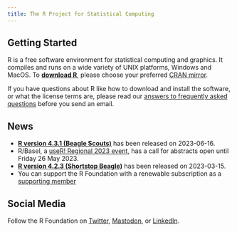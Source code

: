 ```yaml
---
title: The R Project for Statistical Computing
---
```


## Getting Started

R is a free software environment for statistical computing and graphics. It compiles and runs on a wide variety of UNIX platforms, Windows and MacOS. To **[download R](https://cran.r-project.org/mirrors.html)**, please choose your preferred [CRAN mirror](https://cran.r-project.org/mirrors.html).

If you have questions about R like how to download and install the software, or what the license terms are, please read our [answers to frequently asked questions](https://cran.R-project.org/faqs.html) before you send an email.

## News
-   [**R version 4.3.1 (Beagle Scouts)**](https://cran.r-project.org/src/base/R-4)
    has been released on 2023-06-16.
- R/Basel, a [useR! Regional 2023 event](conferences/#special-events), has a call for abstracts open until Friday 26 May 2023.
-   [**R version 4.2.3 (Shortstop Beagle)**](https://cran.r-project.org/src/base/R-4)
    has been released on 2023-03-15.
- You can support the R Foundation with a renewable subscription as a
  [supporting member](https://www.r-project.org/foundation/donations.html)

<!-- No longer working, but preserving code here in case it is useful for setting up an alternative widget
## News via Twitter

<a class="twitter-timeline"
 href="https://twitter.com/_R_Foundation?ref_src=twsrc%5Etfw"
 data-width="400"
 data-show-replies="false"
 data-chrome="noheader,nofooter,noborders"
 data-dnt="true"
 data-tweet-limit="2">News from the R Foundation</a>
<script async
 src="https://platform.twitter.com/widgets.js"
 charset="utf-8"></script>
-->

## Social Media

<!-- rel="me" required to verify on Mastodon -->
Follow the R Foundation on <a href="https://twitter.com/_R_Foundation">Twitter</a>, <a rel="me" href="https://fosstodon.org/@R_Foundation">Mastodon</a>, or <a href="https://www.linkedin.com/company/the-r-foundation-for-statistical-computing">LinkedIn</a>.

<!--- (Boilerplate for release run-in)
-   [**R version 3.1.3 (Smooth Sidewalk) prerelease versions**](https://cran.r-project.org/src/base-prerelease/) will appear starting February 28. Final release is scheduled for 2015-03-09.
-->
